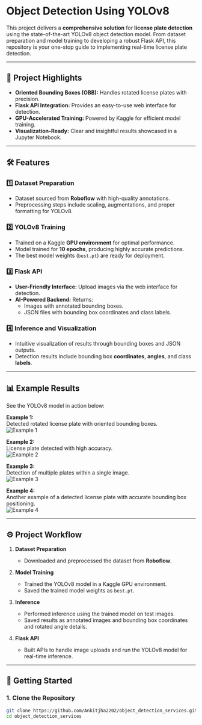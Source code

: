 # Object Detection Using YOLOv8  

This project delivers a **comprehensive solution** for **license plate detection** using the state-of-the-art YOLOv8 object detection model. From dataset preparation and model training to developing a robust Flask API, this repository is your one-stop guide to implementing real-time license plate detection.  

---

## 🚀 **Project Highlights**  

- **Oriented Bounding Boxes (OBB):** Handles rotated license plates with precision.  
- **Flask API Integration:** Provides an easy-to-use web interface for detection.  
- **GPU-Accelerated Training:** Powered by Kaggle for efficient model training.  
- **Visualization-Ready:** Clear and insightful results showcased in a Jupyter Notebook.  

---

## 🛠️ **Features**  

### 1️⃣ **Dataset Preparation**  
- Dataset sourced from **Roboflow** with high-quality annotations.  
- Preprocessing steps include scaling, augmentations, and proper formatting for YOLOv8.

### 2️⃣ **YOLOv8 Training**  
- Trained on a Kaggle **GPU environment** for optimal performance.  
- Model trained for **10 epochs**, producing highly accurate predictions.  
- The best model weights (`best.pt`) are ready for deployment.  

### 3️⃣ **Flask API**  
- **User-Friendly Interface:** Upload images via the web interface for detection.  
- **AI-Powered Backend:** Returns:  
  - Images with annotated bounding boxes.  
  - JSON files with bounding box coordinates and class labels.  

### 4️⃣ **Inference and Visualization**  
- Intuitive visualization of results through bounding boxes and JSON outputs.  
- Detection results include bounding box **coordinates**, **angles**, and class **labels**.  

---

## 📊 **Example Results**  

See the YOLOv8 model in action below:  

**Example 1:**  
Detected rotated license plate with oriented bounding boxes.  
![Example 1](https://i.postimg.cc/kGc4yRVT/419f8a15e8c72891-jpg-rf-f35f2e7ce0b5f68e3a67983a520cb5db.jpg)  

**Example 2:**  
License plate detected with high accuracy.  
![Example 2](https://i.postimg.cc/6qmswBF9/b1610b49fdc8767a2-jpg-rf-31acbba2f162344db41abcf2565bcb80.jpg)  

**Example 3:**  
Detection of multiple plates within a single image.  
![Example 3](https://i.postimg.cc/NMjP0W6L/uovneg34ahma1-jpg-rf-6b9fb846eff1bcc0db562de9b946ca2f.jpg)  

**Example 4:**  
Another example of a detected license plate with accurate bounding box positioning.  
![Example 4](https://i.postimg.cc/GtG3m7n8/m417sncy6eda1-jpg-rf-5ecd2be865a84aee67271a8443af1f2d.jpg)  

---

## ⚙️ **Project Workflow**  

1. **Dataset Preparation**  
   - Downloaded and preprocessed the dataset from **Roboflow**.  

2. **Model Training**  
   - Trained the YOLOv8 model in a Kaggle GPU environment.  
   - Saved the trained model weights as `best.pt`.  

3. **Inference**  
   - Performed inference using the trained model on test images.  
   - Saved results as annotated images and bounding box coordinates and rotated angle details.  

4. **Flask API**  
   - Built APIs to handle image uploads and run the YOLOv8 model for real-time inference.  

---

## 🚀 **Getting Started**  

### 1. Clone the Repository  
```bash
git clone https://github.com/Ankitjha2202/object_detection_services.git
cd object_detection_services
